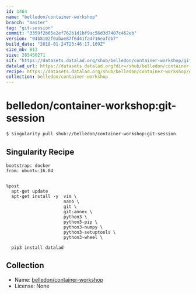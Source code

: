 ```yaml
---
id: 1464
name: "belledon/container-workshop"
branch: "master"
tag: "git-session"
commit: "3359f2b65e2ef762b1d1bf9ac56d3d7407c462eb"
version: "04b8102f0abae87f6d41fa4716eafdb7"
build_date: "2018-01-24T23:46:17.169Z"
size_mb: 813
size: 285450271
sif: "https://datasets.datalad.org/shub/belledon/container-workshop/git-session/2018-01-24-3359f2b6-04b8102f/04b8102f0abae87f6d41fa4716eafdb7.simg"
datalad_url: https://datasets.datalad.org?dir=/shub/belledon/container-workshop/git-session/2018-01-24-3359f2b6-04b8102f/
recipe: https://datasets.datalad.org/shub/belledon/container-workshop/git-session/2018-01-24-3359f2b6-04b8102f/Singularity
collection: belledon/container-workshop
---
```


# belledon/container-workshop:git-session

```bash
$ singularity pull shub://belledon/container-workshop:git-session
```

## Singularity Recipe

```singularity
bootstrap: docker
from: ubuntu:16.04


%post
  apt-get update
  apt-get install -y  vim \
                      nano \
                      git \
                      git-annex \
                      python3 \
                      python3-pip \
                      python3-numpy \
                      python3-setuptools \
                      python3-wheel \

  pip3 install datalad
```

## Collection

 - Name: [belledon/container-workshop](https://github.com/belledon/container-workshop)
 - License: None

